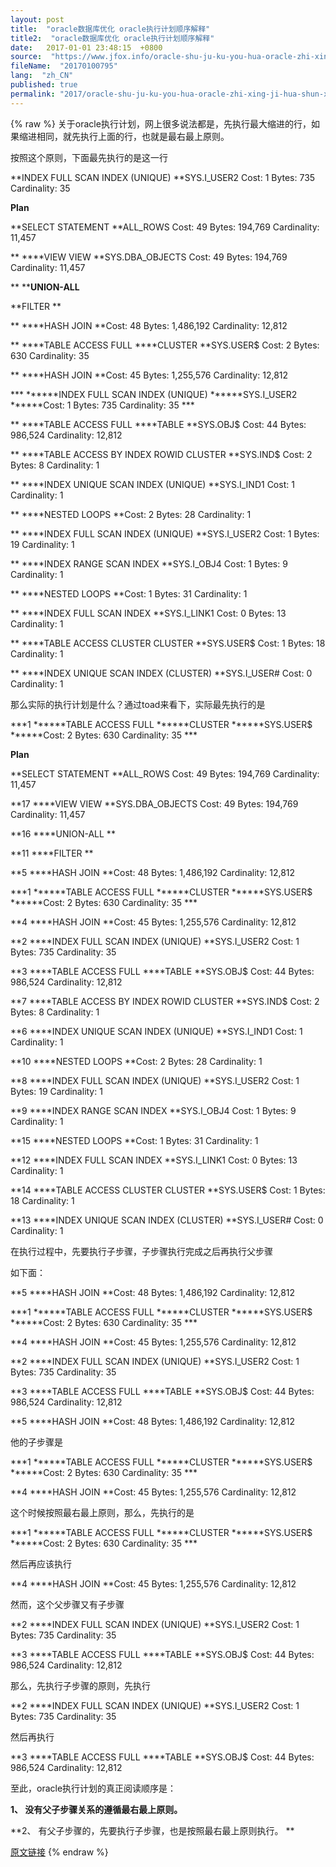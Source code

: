 ```yaml
---
layout: post
title:  "oracle数据库优化 oracle执行计划顺序解释"
title2:  "oracle数据库优化 oracle执行计划顺序解释"
date:   2017-01-01 23:48:15  +0800
source:  "https://www.jfox.info/oracle-shu-ju-ku-you-hua-oracle-zhi-xing-ji-hua-shun-xu-jie-shi.html"
fileName:  "20170100795"
lang:  "zh_CN"
published: true
permalink: "2017/oracle-shu-ju-ku-you-hua-oracle-zhi-xing-ji-hua-shun-xu-jie-shi.html"
---
```

{% raw %}
关于oracle执行计划，网上很多说法都是，先执行最大缩进的行，如果缩进相同，就先执行上面的行，也就是最右最上原则。

按照这个原则，下面最先执行的是这一行

**INDEX FULL SCAN INDEX (UNIQUE) **SYS.I_USER2 Cost: 1 Bytes: 735 Cardinality: 35

 **Plan**
 
**SELECT STATEMENT **ALL_ROWS Cost: 49 Bytes: 194,769 Cardinality: 11,457
 
** ****VIEW VIEW **SYS.DBA_OBJECTS Cost: 49 Bytes: 194,769 Cardinality: 11,457
  
** ****UNION-ALL**
   
**FILTER **
    
** ****HASH JOIN **Cost: 48 Bytes: 1,486,192 Cardinality: 12,812
     
** ****TABLE ACCESS FULL ****CLUSTER **SYS.USER$ Cost: 2 Bytes: 630 Cardinality: 35
     
** ****HASH JOIN **Cost: 45 Bytes: 1,255,576 Cardinality: 12,812
      
*** ******INDEX FULL SCAN INDEX (UNIQUE) ******SYS.I_USER2 ******Cost: 1 Bytes: 735 Cardinality: 35 ***
      
** ****TABLE ACCESS FULL ****TABLE **SYS.OBJ$ Cost: 44 Bytes: 986,524 Cardinality: 12,812
    
** ****TABLE ACCESS BY INDEX ROWID CLUSTER **SYS.IND$ Cost: 2 Bytes: 8 Cardinality: 1
     
** ****INDEX UNIQUE SCAN INDEX (UNIQUE) **SYS.I_IND1 Cost: 1 Cardinality: 1
    
** ****NESTED LOOPS **Cost: 2 Bytes: 28 Cardinality: 1
     
** ****INDEX FULL SCAN INDEX (UNIQUE) **SYS.I_USER2 Cost: 1 Bytes: 19 Cardinality: 1
     
** ****INDEX RANGE SCAN INDEX **SYS.I_OBJ4 Cost: 1 Bytes: 9 Cardinality: 1
   
** ****NESTED LOOPS **Cost: 1 Bytes: 31 Cardinality: 1
    
** ****INDEX FULL SCAN INDEX **SYS.I_LINK1 Cost: 0 Bytes: 13 Cardinality: 1
    
** ****TABLE ACCESS CLUSTER CLUSTER **SYS.USER$ Cost: 1 Bytes: 18 Cardinality: 1
     
** ****INDEX UNIQUE SCAN INDEX (CLUSTER) **SYS.I_USER# Cost: 0 Cardinality: 1

那么实际的执行计划是什么？通过toad来看下，实际最先执行的是

***1 ******TABLE ACCESS FULL ******CLUSTER ******SYS.USER$ ******Cost: 2 Bytes: 630 Cardinality: 35 ***

**Plan**

**SELECT STATEMENT **ALL_ROWS Cost: 49 Bytes: 194,769 Cardinality: 11,457
 
**17 ****VIEW VIEW **SYS.DBA_OBJECTS Cost: 49 Bytes: 194,769 Cardinality: 11,457
  
**16 ****UNION-ALL **
   
**11 ****FILTER **
    
**5 ****HASH JOIN **Cost: 48 Bytes: 1,486,192 Cardinality: 12,812
     
***1 ******TABLE ACCESS FULL ******CLUSTER ******SYS.USER$ ******Cost: 2 Bytes: 630 Cardinality: 35 ***
     
**4 ****HASH JOIN **Cost: 45 Bytes: 1,255,576 Cardinality: 12,812
      
**2 ****INDEX FULL SCAN INDEX (UNIQUE) **SYS.I_USER2 Cost: 1 Bytes: 735 Cardinality: 35
      
**3 ****TABLE ACCESS FULL ****TABLE **SYS.OBJ$ Cost: 44 Bytes: 986,524 Cardinality: 12,812
    
**7 ****TABLE ACCESS BY INDEX ROWID CLUSTER **SYS.IND$ Cost: 2 Bytes: 8 Cardinality: 1
     
**6 ****INDEX UNIQUE SCAN INDEX (UNIQUE) **SYS.I_IND1 Cost: 1 Cardinality: 1
    
**10 ****NESTED LOOPS **Cost: 2 Bytes: 28 Cardinality: 1
     
**8 ****INDEX FULL SCAN INDEX (UNIQUE) **SYS.I_USER2 Cost: 1 Bytes: 19 Cardinality: 1
     
**9 ****INDEX RANGE SCAN INDEX **SYS.I_OBJ4 Cost: 1 Bytes: 9 Cardinality: 1
   
**15 ****NESTED LOOPS **Cost: 1 Bytes: 31 Cardinality: 1
    
**12 ****INDEX FULL SCAN INDEX **SYS.I_LINK1 Cost: 0 Bytes: 13 Cardinality: 1
    
**14 ****TABLE ACCESS CLUSTER CLUSTER **SYS.USER$ Cost: 1 Bytes: 18 Cardinality: 1
     
**13 ****INDEX UNIQUE SCAN INDEX (CLUSTER) **SYS.I_USER# Cost: 0 Cardinality: 1

在执行过程中，先要执行子步骤，子步骤执行完成之后再执行父步骤

如下面：

**5 ****HASH JOIN **Cost: 48 Bytes: 1,486,192 Cardinality: 12,812

***1 ******TABLE ACCESS FULL ******CLUSTER ******SYS.USER$ ******Cost: 2 Bytes: 630 Cardinality: 35 ***

**4 ****HASH JOIN **Cost: 45 Bytes: 1,255,576 Cardinality: 12,812
 
**2 ****INDEX FULL SCAN INDEX (UNIQUE) **SYS.I_USER2 Cost: 1 Bytes: 735 Cardinality: 35
 
**3 ****TABLE ACCESS FULL ****TABLE **SYS.OBJ$ Cost: 44 Bytes: 986,524 Cardinality: 12,812

**5 ****HASH JOIN **Cost: 48 Bytes: 1,486,192 Cardinality: 12,812

他的子步骤是

***1 ******TABLE ACCESS FULL ******CLUSTER ******SYS.USER$ ******Cost: 2 Bytes: 630 Cardinality: 35 ***

**4 ****HASH JOIN **Cost: 45 Bytes: 1,255,576 Cardinality: 12,812

这个时候按照最右最上原则，那么，先执行的是

***1 ******TABLE ACCESS FULL ******CLUSTER ******SYS.USER$ ******Cost: 2 Bytes: 630 Cardinality: 35 ***

然后再应该执行

**4 ****HASH JOIN **Cost: 45 Bytes: 1,255,576 Cardinality: 12,812

然而，这个父步骤又有子步骤

**2 ****INDEX FULL SCAN INDEX (UNIQUE) **SYS.I_USER2 Cost: 1 Bytes: 735 Cardinality: 35

**3 ****TABLE ACCESS FULL ****TABLE **SYS.OBJ$ Cost: 44 Bytes: 986,524 Cardinality: 12,812

那么，先执行子步骤的原则，先执行

**2 ****INDEX FULL SCAN INDEX (UNIQUE) **SYS.I_USER2 Cost: 1 Bytes: 735 Cardinality: 35

然后再执行

**3 ****TABLE ACCESS FULL ****TABLE **SYS.OBJ$ Cost: 44 Bytes: 986,524 Cardinality: 12,812

至此，oracle执行计划的真正阅读顺序是：

**1、  没有父子步骤关系的遵循最右最上原则。**

**2、  有父子步骤的，先要执行子步骤，也是按照最右最上原则执行。
**

[原文链接](https://www.jfox.info/go.php?url=http://www.tanyangxf.net/index.php/oracle-explain-sequence/)
{% endraw %}
